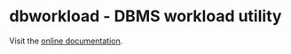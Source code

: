 # dbworkload - DBMS workload utility

Visit the [online documentation](https://dbworkload.github.io/dbworkload/).
